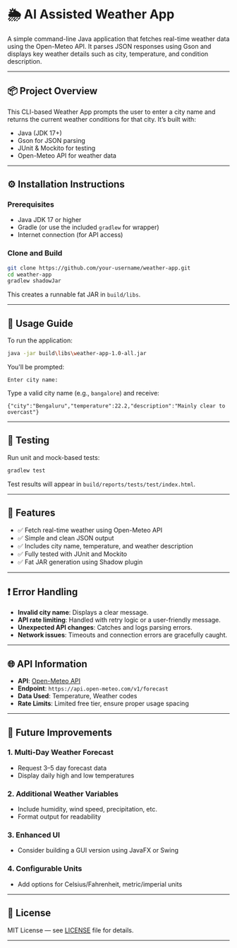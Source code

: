 # 🌦️ AI Assisted Weather App

A simple command-line Java application that fetches real-time weather data using the Open-Meteo API. It parses JSON responses using Gson and displays key weather details such as city, temperature, and condition description.

---

## 📦 Project Overview

This CLI-based Weather App prompts the user to enter a city name and returns the current weather conditions for that city. It’s built with:

* Java (JDK 17+)
* Gson for JSON parsing
* JUnit & Mockito for testing
* Open-Meteo API for weather data

---

## ⚙️ Installation Instructions

### Prerequisites

* Java JDK 17 or higher
* Gradle (or use the included `gradlew` for wrapper)
* Internet connection (for API access)

### Clone and Build

```bash
git clone https://github.com/your-username/weather-app.git
cd weather-app
gradlew shadowJar
```

This creates a runnable fat JAR in `build/libs`.

---

## 🚀 Usage Guide

To run the application:

```bash
java -jar build\libs\weather-app-1.0-all.jar
```

You'll be prompted:

```
Enter city name:
```

Type a valid city name (e.g., `bangalore`) and receive:

```
{"city":"Bengaluru","temperature":22.2,"description":"Mainly clear to overcast"}
```

---

## 🧪 Testing

Run unit and mock-based tests:

```bash
gradlew test
```

Test results will appear in `build/reports/tests/test/index.html`.

---

## 🌈 Features

* ✅ Fetch real-time weather using Open-Meteo API
* ✅ Simple and clean JSON output
* ✅ Includes city name, temperature, and weather description
* ✅ Fully tested with JUnit and Mockito
* ✅ Fat JAR generation using Shadow plugin

---

## ❗ Error Handling

* **Invalid city name**: Displays a clear message.
* **API rate limiting**: Handled with retry logic or a user-friendly message.
* **Unexpected API changes**: Catches and logs parsing errors.
* **Network issues**: Timeouts and connection errors are gracefully caught.

---

## 🌐 API Information

* **API**: [Open-Meteo API](https://open-meteo.com/)
* **Endpoint**: `https://api.open-meteo.com/v1/forecast`
* **Data Used**: Temperature, Weather codes
* **Rate Limits**: Limited free tier, ensure proper usage spacing

---

## 🔮 Future Improvements

### 1. Multi-Day Weather Forecast

* Request 3–5 day forecast data
* Display daily high and low temperatures

### 2. Additional Weather Variables

* Include humidity, wind speed, precipitation, etc.
* Format output for readability

### 3. Enhanced UI

* Consider building a GUI version using JavaFX or Swing

### 4. Configurable Units

* Add options for Celsius/Fahrenheit, metric/imperial units

---

## 📄 License

MIT License — see [LICENSE](LICENSE) file for details.

---


